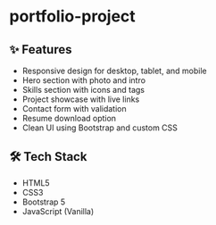 # portfolio-project
## ✨ Features
- Responsive design for desktop, tablet, and mobile
- Hero section with photo and intro
- Skills section with icons and tags
- Project showcase with live links
- Contact form with validation
- Resume download option
- Clean UI using Bootstrap and custom CSS
## 🛠️ Tech Stack
- HTML5
- CSS3
- Bootstrap 5
- JavaScript (Vanilla)
